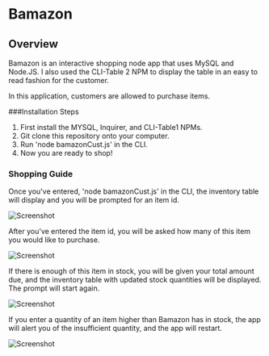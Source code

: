 # Bamazon

## Overview

Bamazon is an interactive shopping node app that uses MySQL and Node.JS. I also used the CLI-Table 2 NPM to display the table in an easy to read fashion for the customer. 

In this application, customers are allowed to purchase items.

###Installation Steps

1. First install the MYSQL, Inquirer, and CLI-Table1 NPMs.
2. Git clone this repository onto your computer.
3. Run 'node bamazonCust.js' in the CLI.
4. Now you are ready to shop!


### Shopping Guide

Once you've entered, 'node bamazonCust.js' in the CLI, the inventory table will display and you will be prompted for an item id.

![Screenshot](./images/screenshot1.jpg)

After you've entered the item id, you will be asked how many of this item you would like to purchase.

![Screenshot](./images/screenshot2.jpg)

If there is enough of this item in stock, you will be given your total amount due, and the inventory table with updated stock quantities will be displayed. The prompt will start again.

![Screenshot](./images/screenshot3.jpg)

If you enter a quantity of an item higher than Bamazon has in stock, the app will alert you of the insufficient quantity, and the app will restart.

![Screenshot](./images/screenshot4.jpg)




